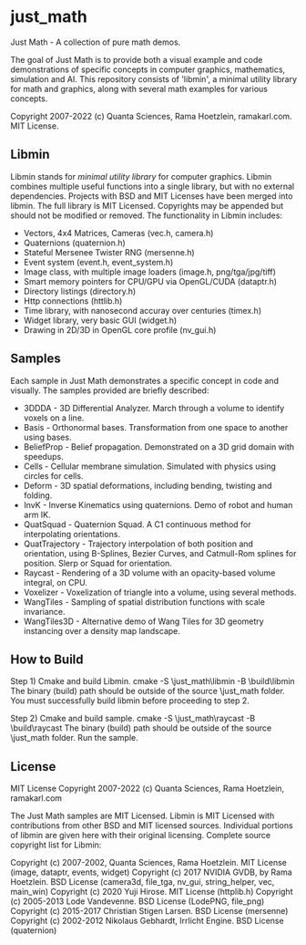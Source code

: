 # just_math

Just Math - A collection of pure math demos.

The goal of Just Math is to provide both a visual example and code demonstrations of specific concepts in computer graphics, mathematics, simulation and AI. This repository consists of 'libmin', a minimal utility library for math and graphics, along with several math examples for various concepts. 

Copyright 2007-2022 (c) Quanta Sciences, Rama Hoetzlein, ramakarl.com. MIT License.

## Libmin

Libmin stands for *minimal utility library* for computer graphics. Libmin combines multiple useful functions into a single library, but with no external dependencies.
Projects with BSD and MIT Licenses have been merged into libmin. The full library is MIT Licensed. Copyrights may be appended but should not be modified or removed.
The functionality in Libmin includes:
- Vectors, 4x4 Matrices, Cameras (vec.h, camera.h)
- Quaternions (quaternion.h)
- Stateful Mersenee Twister RNG (mersenne.h)
- Event system (event.h, event_system.h)
- Image class, with multiple image loaders (image.h, png/tga/jpg/tiff)
- Smart memory pointers for CPU/GPU via OpenGL/CUDA (dataptr.h)
- Directory listings (directory.h)
- Http connections (httlib.h)
- Time library, with nanosecond accuray over centuries (timex.h)
- Widget library, very basic GUI (widget.h)
- Drawing in 2D/3D in OpenGL core profile (nv_gui.h)

## Samples

Each sample in Just Math demonstrates a specific concept in code and visually.
The samples provided are briefly described:
- 3DDDA - 3D Differential Analyzer. March through a volume to identify voxels on a line.
- Basis - Orthonormal bases. Transformation from one space to another using bases.
- BeliefProp - Belief propagation. Demonstrated on a 3D grid domain with speedups.
- Cells - Cellular membrane simulation. Simulated with physics using circles for cells.
- Deform - 3D spatial deformations, including bending, twisting and folding.
- InvK - Inverse Kinematics using quaternions. Demo of robot and human arm IK.
- QuatSquad - Quaternion Squad. A C1 continuous method for interpolating orientations.
- QuatTrajectory - Trajectory interpolation of both position and orientation,
using B-Splines, Bezier Curves, and Catmull-Rom splines for position. Slerp or Squad for orientation.
- Raycast - Rendering of a 3D volume with an opacity-based volume integral, on CPU.
- Voxelizer - Voxelization of triangle into a volume, using several methods.
- WangTiles - Sampling of spatial distribution functions with scale invariance.
- WangTiles3D - Alternative demo of Wang Tiles for 3D geometry instancing over a density map landscape.

## How to Build

Step 1) Cmake and build Libmin. 
cmake -S \just_math\libmin -B \build\libmin
The binary (build) path should be outside of the source \just_math folder.
You must successfully build libmin before proceeding to step 2.

Step 2) Cmake and build sample. 
cmake -S \just_math\raycast -B \build\raycast
The binary (build) path should be outside of the source \just_math folder.
Run the sample.

## License

MIT License 
Copyright 2007-2022 (c) Quanta Sciences, Rama Hoetzlein, ramakarl.com

The Just Math samples are MIT Licensed.
Libmin is MIT Licensed with contributions from other BSD and MIT licensed sources.
Individual portions of libmin are given here with their original licensing.
Complete source copyright list for Libmin:

Copyright (c) 2007-2002, Quanta Sciences, Rama Hoetzlein. MIT License (image, dataptr, events, widget)
Copyright (c) 2017 NVIDIA GVDB, by Rama Hoetzlein. BSD License (camera3d, file_tga, nv_gui, string_helper, vec, main_win)
Copyright (c) 2020 Yuji Hirose. MIT License (httplib.h)
Copyright (c) 2005-2013 Lode Vandevenne. BSD License (LodePNG, file_png)
Copyright (c) 2015-2017 Christian Stigen Larsen. BSD License (mersenne)
Copyright (c) 2002-2012 Nikolaus Gebhardt, Irrlicht Engine. BSD License (quaternion)




